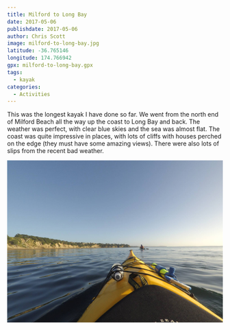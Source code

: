 ```yaml
---
title: Milford to Long Bay
date: 2017-05-06
publishdate: 2017-05-06
author: Chris Scott
image: milford-to-long-bay.jpg
latitude: -36.765146
longitude: 174.766942
gpx: milford-to-long-bay.gpx
tags:
  - kayak
categories:
  - Activities
---
```


This was the longest kayak I have done so far. We went from the north end of Milford Beach all the way up the coast to Long Bay and back. The weather was perfect, with clear blue skies and the sea was almost flat. The coast was quite impressive in places, with lots of cliffs with houses perched on the edge (they must have some amazing views). There were also lots of slips from the recent bad weather.

![Paddling](kayaking.jpg)
